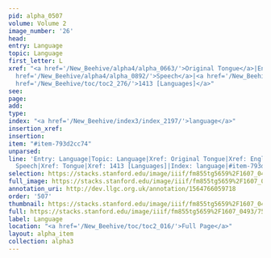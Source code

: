 ```yaml
---
pid: alpha_0507
volume: Volume 2
image_number: '26'
head: 
entry: Language
topic: Language
first_letter: L
xref: "<a href='/New_Beehive/alpha4/alpha_0663/'>Original Tongue</a>|English tongue|<a
  href='/New_Beehive/alpha4/alpha_0892/'>Speech</a>|<a href='/New_Beehive/alpha5/alpha_0951/'>Tongue</a>|<a
  href='/New_Beehive/toc/toc2_276/'>1413 [Languages]</a>"
see: 
page: 
add: 
type: 
index: "<a href='/New_Beehive/index3/index_2197/'>language</a>"
insertion_xref: 
insertion: 
item: "#item-793d2cc74"
unparsed: 
line: 'Entry: Language|Topic: Language|Xref: Original Tongue|Xref: English tongue|Xref:
  Speech|Xref: Tongue|Xref: 1413 [Languages]|Index: language|#item-793d2cc74'
selection: https://stacks.stanford.edu/image/iiif/fm855tg5659%2F1607_0493/750,1153,3009,679/full/0/default.jpg
full_image: https://stacks.stanford.edu/image/iiif/fm855tg5659%2F1607_0493/full/full/0/default.jpg
annotation_uri: http://dev.llgc.org.uk/annotation/1564766059718
order: '507'
thumbnail: https://stacks.stanford.edu/image/iiif/fm855tg5659%2F1607_0493/750,1153,600,180/250,/0/default.jpg
full: https://stacks.stanford.edu/image/iiif/fm855tg5659%2F1607_0493/750,1153,3009,679/full/0/default.jpg
label: Language
location: "<a href='/New_Beehive/toc/toc2_016/'>Full Page</a>"
layout: alpha_item
collection: alpha3
---
```

